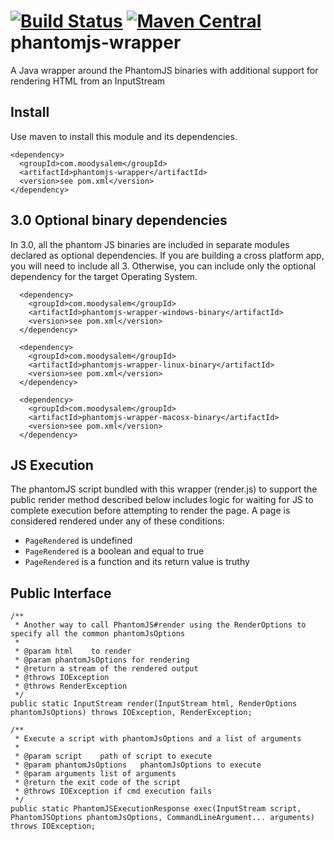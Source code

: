# [![Build Status](https://travis-ci.org/moodysalem/java-phantomjs-wrapper.svg?branch=master)](https://travis-ci.org/moodysalem/java-phantomjs-wrapper) [![Maven Central](https://img.shields.io/maven-central/v/com.moodysalem/phantomjs-wrapper.svg)](http://search.maven.org/#search%7Cga%7C1%7Ca%3A%22phantomjs-wrapper%22%20g%3A%22com.moodysalem%22) phantomjs-wrapper
A Java wrapper around the PhantomJS binaries with additional support for rendering HTML from an InputStream

## Install

Use maven to install this module and its dependencies.

    <dependency>
      <groupId>com.moodysalem</groupId>
      <artifactId>phantomjs-wrapper</artifactId>
      <version>see pom.xml</version>
    </dependency>

## 3.0 Optional binary dependencies

In 3.0, all the phantom JS binaries are included in separate modules declared as optional dependencies. If you are building a cross platform app, you will need to include all 3. Otherwise, you can include only the optional dependency for the target Operating System.

      <dependency>
        <groupId>com.moodysalem</groupId>
        <artifactId>phantomjs-wrapper-windows-binary</artifactId>
        <version>see pom.xml</version>
      </dependency>

      <dependency>
        <groupId>com.moodysalem</groupId>
        <artifactId>phantomjs-wrapper-linux-binary</artifactId>
        <version>see pom.xml</version>
      </dependency>

      <dependency>
        <groupId>com.moodysalem</groupId>
        <artifactId>phantomjs-wrapper-macosx-binary</artifactId>
        <version>see pom.xml</version>
      </dependency>

## JS Execution

The phantomJS script bundled with this wrapper (render.js) to support the public render method described below includes logic for waiting for JS to complete execution before attempting to render the page. A page is considered rendered under any of these conditions:

* `PageRendered` is undefined
* `PageRendered` is a boolean and equal to true
* `PageRendered` is a function and its return value is truthy


## Public Interface

    /**
     * Another way to call PhantomJS#render using the RenderOptions to specify all the common phantomJsOptions
     *
     * @param html    to render
     * @param phantomJsOptions for rendering
     * @return a stream of the rendered output
     * @throws IOException
     * @throws RenderException
     */
    public static InputStream render(InputStream html, RenderOptions phantomJsOptions) throws IOException, RenderException;

    /**
     * Execute a script with phantomJsOptions and a list of arguments
     *
     * @param script    path of script to execute
     * @param phantomJsOptions   phantomJsOptions to execute
     * @param arguments list of arguments
     * @return the exit code of the script
     * @throws IOException if cmd execution fails
     */
    public static PhantomJSExecutionResponse exec(InputStream script, PhantomJSOptions phantomJsOptions, CommandLineArgument... arguments) throws IOException;
